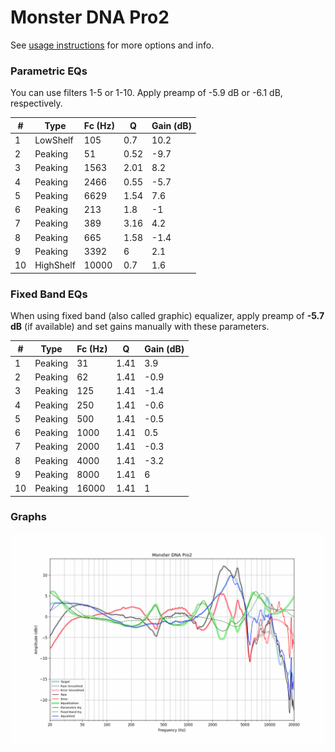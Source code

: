 # Monster DNA Pro2
See [usage instructions](https://github.com/jaakkopasanen/AutoEq#usage) for more options and info.

### Parametric EQs
You can use filters 1-5 or 1-10. Apply preamp of -5.9 dB or -6.1 dB, respectively.

|   # | Type      |   Fc (Hz) |    Q |   Gain (dB) |
|-----|-----------|-----------|------|-------------|
|   1 | LowShelf  |       105 | 0.7  |        10.2 |
|   2 | Peaking   |        51 | 0.52 |        -9.7 |
|   3 | Peaking   |      1563 | 2.01 |         8.2 |
|   4 | Peaking   |      2466 | 0.55 |        -5.7 |
|   5 | Peaking   |      6629 | 1.54 |         7.6 |
|   6 | Peaking   |       213 | 1.8  |        -1   |
|   7 | Peaking   |       389 | 3.16 |         4.2 |
|   8 | Peaking   |       665 | 1.58 |        -1.4 |
|   9 | Peaking   |      3392 | 6    |         2.1 |
|  10 | HighShelf |     10000 | 0.7  |         1.6 |

### Fixed Band EQs
When using fixed band (also called graphic) equalizer, apply preamp of **-5.7 dB** (if available) and set gains manually with these parameters.

|   # | Type    |   Fc (Hz) |    Q |   Gain (dB) |
|-----|---------|-----------|------|-------------|
|   1 | Peaking |        31 | 1.41 |         3.9 |
|   2 | Peaking |        62 | 1.41 |        -0.9 |
|   3 | Peaking |       125 | 1.41 |        -1.4 |
|   4 | Peaking |       250 | 1.41 |        -0.6 |
|   5 | Peaking |       500 | 1.41 |        -0.5 |
|   6 | Peaking |      1000 | 1.41 |         0.5 |
|   7 | Peaking |      2000 | 1.41 |        -0.3 |
|   8 | Peaking |      4000 | 1.41 |        -3.2 |
|   9 | Peaking |      8000 | 1.41 |         6   |
|  10 | Peaking |     16000 | 1.41 |         1   |

### Graphs
![](./Monster%20DNA%20Pro2.png)

